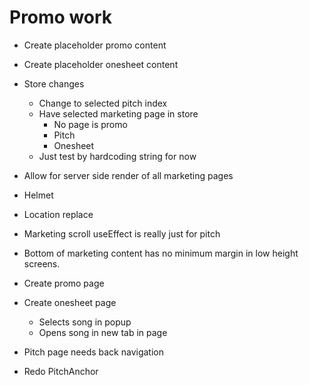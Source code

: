 # Promo work
* Create placeholder promo content
* Create placeholder onesheet content
* Store changes
    * Change to selected pitch index
    * Have selected marketing page in store
        * No page is promo
        * Pitch
        * Onesheet
    * Just test by hardcoding string for now
* Allow for server side render of all marketing pages
* Helmet
* Location replace

* Marketing scroll useEffect is really just for pitch
* Bottom of marketing content has no minimum margin in low height screens.

* Create promo page
* Create onesheet page
    * Selects song in popup
    * Opens song in new tab in page

* Pitch page needs back navigation

* Redo PitchAnchor